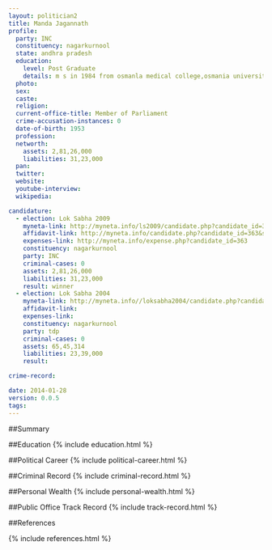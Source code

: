 ```yaml
---
layout: politician2
title: Manda Jagannath
profile: 
  party: INC
  constituency: nagarkurnool
  state: andhra pradesh
  education: 
    level: Post Graduate
    details: m s in 1984 from osmanla medical college,osmania university,hyderabad
  photo: 
  sex: 
  caste: 
  religion: 
  current-office-title: Member of Parliament
  crime-accusation-instances: 0
  date-of-birth: 1953
  profession: 
  networth: 
    assets: 2,81,26,000
    liabilities: 31,23,000
  pan: 
  twitter: 
  website: 
  youtube-interview: 
  wikipedia: 

candidature: 
  - election: Lok Sabha 2009
    myneta-link: http://myneta.info/ls2009/candidate.php?candidate_id=363
    affidavit-link: http://myneta.info/candidate.php?candidate_id=363&scan=original
    expenses-link: http://myneta.info/expense.php?candidate_id=363
    constituency: nagarkurnool 
    party: INC
    criminal-cases: 0
    assets: 2,81,26,000
    liabilities: 31,23,000
    result: winner 
  - election: Lok Sabha 2004
    myneta-link: http://myneta.info//loksabha2004/candidate.php?candidate_id=152
    affidavit-link: 
    expenses-link: 
    constituency: nagarkurnool 
    party: tdp
    criminal-cases: 0
    assets: 65,45,314
    liabilities: 23,39,000
    result:  

crime-record: 

date: 2014-01-28
version: 0.0.5
tags: 
---
```

##Summary


##Education
{% include education.html %}


##Political Career
{% include political-career.html %}


##Criminal Record
{% include criminal-record.html %}


##Personal Wealth
{% include personal-wealth.html %}


##Public Office Track Record
{% include track-record.html %}


##References


{% include references.html %}